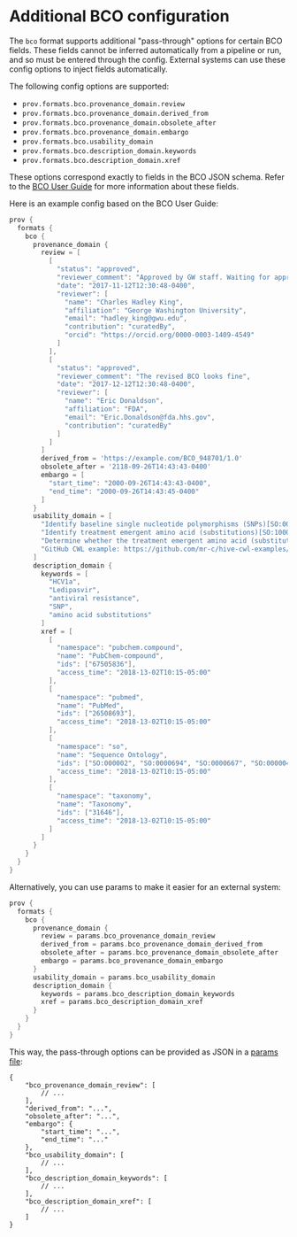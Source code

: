 # Additional BCO configuration

The `bco` format supports additional "pass-through" options for certain BCO fields. These fields cannot be inferred automatically from a pipeline or run, and so must be entered through the config. External systems can use these config options to inject fields automatically.

The following config options are supported:

- `prov.formats.bco.provenance_domain.review`
- `prov.formats.bco.provenance_domain.derived_from`
- `prov.formats.bco.provenance_domain.obsolete_after`
- `prov.formats.bco.provenance_domain.embargo`
- `prov.formats.bco.usability_domain`
- `prov.formats.bco.description_domain.keywords`
- `prov.formats.bco.description_domain.xref`

These options correspond exactly to fields in the BCO JSON schema. Refer to the [BCO User Guide](https://docs.biocomputeobject.org/user_guide/) for more information about these fields.

Here is an example config based on the BCO User Guide:

```groovy
prov {
  formats {
    bco {
      provenance_domain {
        review = [
          [
            "status": "approved",
            "reviewer_comment": "Approved by GW staff. Waiting for approval from FDA Reviewer",
            "date": "2017-11-12T12:30:48-0400",
            "reviewer": [
              "name": "Charles Hadley King", 
              "affiliation": "George Washington University", 
              "email": "hadley_king@gwu.edu",
              "contribution": "curatedBy",
              "orcid": "https://orcid.org/0000-0003-1409-4549"
            ]
          ],
          [
            "status": "approved",
            "reviewer_comment": "The revised BCO looks fine",
            "date": "2017-12-12T12:30:48-0400",
            "reviewer": [
              "name": "Eric Donaldson", 
              "affiliation": "FDA", 
              "email": "Eric.Donaldson@fda.hhs.gov",
              "contribution": "curatedBy"
            ]
          ]
        ]
        derived_from = 'https://example.com/BCO_948701/1.0'
        obsolete_after = '2118-09-26T14:43:43-0400'
        embargo = [
          "start_time": "2000-09-26T14:43:43-0400",
          "end_time": "2000-09-26T14:43:45-0400"
        ]
      }
      usability_domain = [
        "Identify baseline single nucleotide polymorphisms (SNPs)[SO:0000694], (insertions)[SO:0000667], and (deletions)[SO:0000045] that correlate with reduced (ledipasvir)[pubchem.compound:67505836] antiviral drug efficacy in (Hepatitis C virus subtype 1)[taxonomy:31646]", 
        "Identify treatment emergent amino acid (substitutions)[SO:1000002] that correlate with antiviral drug treatment failure", 
        "Determine whether the treatment emergent amino acid (substitutions)[SO:1000002] identified correlate with treatment failure involving other drugs against the same virus", 
        "GitHub CWL example: https://github.com/mr-c/hive-cwl-examples/blob/master/workflow/hive-viral-mutation-detection.cwl#L20"
      ]
      description_domain {
        keywords = [
          "HCV1a", 
          "Ledipasvir", 
          "antiviral resistance", 
          "SNP", 
          "amino acid substitutions"
        ]
        xref = [
          [
            "namespace": "pubchem.compound",
            "name": "PubChem-compound",
            "ids": ["67505836"], 
            "access_time": "2018-13-02T10:15-05:00"
          ],
          [
            "namespace": "pubmed",
            "name": "PubMed",
            "ids": ["26508693"], 
            "access_time": "2018-13-02T10:15-05:00"
          ],
          [
            "namespace": "so",
            "name": "Sequence Ontology",
            "ids": ["SO:000002", "SO:0000694", "SO:0000667", "SO:0000045"],
            "access_time": "2018-13-02T10:15-05:00"
          ],
          [
            "namespace": "taxonomy",
            "name": "Taxonomy",
            "ids": ["31646"], 
            "access_time": "2018-13-02T10:15-05:00"
          ]
        ]
      }
    }
  }
}
```

Alternatively, you can use params to make it easier for an external system:

```groovy
prov {
  formats {
    bco {
      provenance_domain {
        review = params.bco_provenance_domain_review
        derived_from = params.bco_provenance_domain_derived_from
        obsolete_after = params.bco_provenance_domain_obsolete_after
        embargo = params.bco_provenance_domain_embargo
      }
      usability_domain = params.bco_usability_domain
      description_domain {
        keywords = params.bco_description_domain_keywords
        xref = params.bco_description_domain_xref
      }
    }
  }
}
```

This way, the pass-through options can be provided as JSON in a [params file](https://nextflow.io/docs/latest/reference/cli.html#run):

```jsonc
{
    "bco_provenance_domain_review": [
        // ...
    ],
    "derived_from": "...",
    "obsolete_after": "...",
    "embargo": {
        "start_time": "...",
        "end_time": "..."
    },
    "bco_usability_domain": [
        // ...
    ],
    "bco_description_domain_keywords": [
        // ...
    ],
    "bco_description_domain_xref": [
        // ...
    ]
}
```
